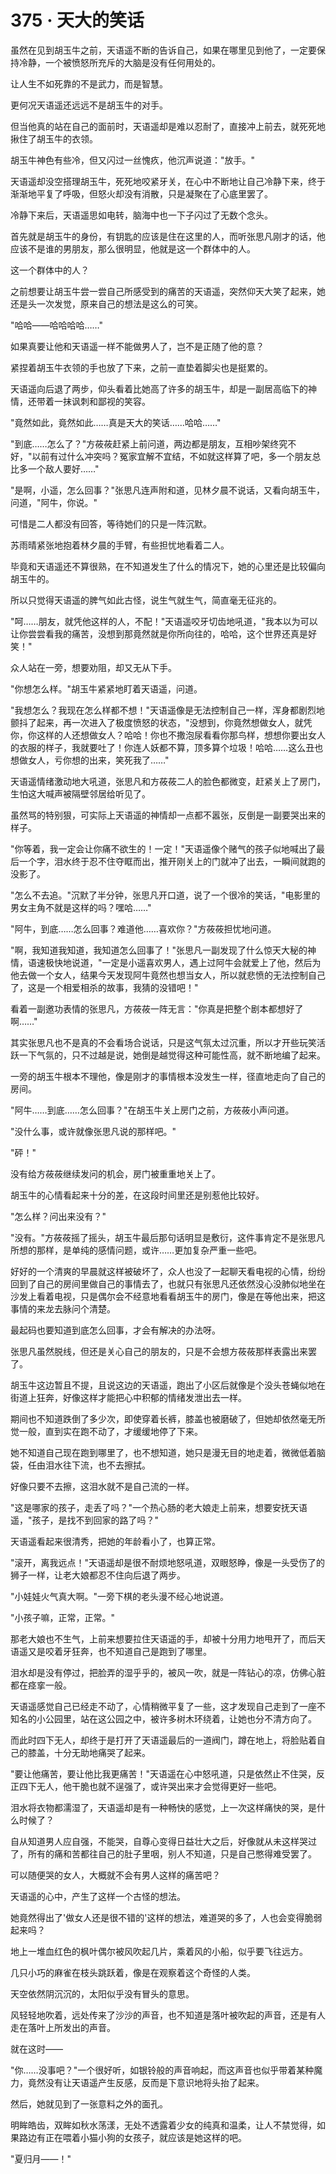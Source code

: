 <link rel="stylesheet" href="../styles/text.css" />
<h1>375 · 天大的笑话</h1>

虽然在见到胡玉牛之前，天语遥不断的告诉自己，如果在哪里见到他了，一定要保持冷静，一个被愤怒所充斥的大脑是没有任何用处的。

让人生不如死靠的不是武力，而是智慧。

更何况天语遥还远远不是胡玉牛的对手。

但当他真的站在自己的面前时，天语遥却是难以忍耐了，直接冲上前去，就死死地揪住了胡玉牛的衣领。

胡玉牛神色有些冷，但又闪过一丝愧疚，他沉声说道："放手。"

天语遥却没空搭理胡玉牛，死死地咬紧牙关，在心中不断地让自己冷静下来，终于渐渐地平复了呼吸，但怒火却没有消散，只是凝聚在了心底里罢了。

冷静下来后，天语遥思如电转，脑海中也一下子闪过了无数个念头。

首先就是胡玉牛的身份，有钥匙的应该是住在这里的人，而听张思凡刚才的话，他应该不是谁的男朋友，那么很明显，他就是这一个群体中的人。

这一个群体中的人？

之前想要让胡玉牛尝一尝自己所感受到的痛苦的天语遥，突然仰天大笑了起来，她还是头一次发觉，原来自己的想法是这么的可笑。

"哈哈——哈哈哈哈……"

如果真要让他和天语遥一样不能做男人了，岂不是正随了他的意？

紧捏着胡玉牛衣领的手也放了下来，之前一直垫着脚尖也是挺累的。

天语遥向后退了两步，仰头看着比她高了许多的胡玉牛，却是一副居高临下的神情，还带着一抹讽刺和鄙视的笑容。

"竟然如此，竟然如此……真是天大的笑话……哈哈……"

"到底……怎么了？"方莜莜赶紧上前问道，两边都是朋友，互相吵架终究不好，"以前有过什么冲突吗？冤家宜解不宜结，不如就这样算了吧，多一个朋友总比多一个敌人要好……"

"是啊，小遥，怎么回事？"张思凡连声附和道，见林夕晨不说话，又看向胡玉牛，问道，"阿牛，你说。"

可惜是二人都没有回答，等待她们的只是一阵沉默。

苏雨晴紧张地抱着林夕晨的手臂，有些担忧地看着二人。

毕竟和天语遥还不算很熟，在不知道发生了什么的情况下，她的心里还是比较偏向胡玉牛的。

所以只觉得天语遥的脾气如此古怪，说生气就生气，简直毫无征兆的。

"呵……朋友，就凭他这样的人，不配！"天语遥咬牙切齿地吼道，"我本以为可以让你尝尝看我的痛苦，没想到那竟然就是你所向往的，哈哈，这个世界还真是好笑！"

众人站在一旁，想要劝阻，却又无从下手。

"你想怎么样。"胡玉牛紧紧地盯着天语遥，问道。

"我想怎么？我现在怎么样都不想！"天语遥像是无法控制自己一样，浑身都剧烈地颤抖了起来，再一次进入了极度愤怒的状态，"没想到，你竟然想做女人，就凭你，你这样的人还想做女人？哈哈！你也不撒泡尿看看你那鸟样，想想你要出女人的衣服的样子，我就要吐了！你连人妖都不算，顶多算个垃圾！哈哈……这么丑也想做女人，亏你想的出来，笑死我了……"

天语遥情绪激动地大吼道，张思凡和方莜莜二人的脸色都微变，赶紧关上了房门，生怕这大喊声被隔壁邻居给听见了。

虽然骂的特别狠，可实际上天语遥的神情却一点都不嚣张，反倒是一副要哭出来的样子。

"你等着，我一定会让你痛不欲生的！一定！"天语遥像个赌气的孩子似地喊出了最后一个字，泪水终于忍不住夺眶而出，推开刚关上的门就冲了出去，一瞬间就跑的没影了。

"怎么不去追。"沉默了半分钟，张思凡开口道，说了一个很冷的笑话，"电影里的男女主角不就是这样的吗？嘿哈……"

"阿牛，到底……怎么回事？难道他……喜欢你？"方莜莜担忧地问道。

"啊，我知道我知道，我知道怎么回事了！"张思凡一副发现了什么惊天大秘的神情，语速极快地说道，"一定是小遥喜欢男人，遇上过阿牛会就爱上了他，然后为他去做一个女人，结果今天发现阿牛竟然也想当女人，所以就悲愤的无法控制自己了，这是一个相爱相杀的故事，我猜的没错吧！"

看着一副邀功表情的张思凡，方莜莜一阵无言："你真是把整个剧本都想好了啊……"

其实张思凡也不是真的不会看场合说话，只是这气氛太过沉重，所以才开些玩笑活跃一下气氛的，只不过越是说，她倒是越觉得这种可能性高，就不断地编了起来。

一旁的胡玉牛根本不理他，像是刚才的事情根本没发生一样，径直地走向了自己的房间。

"阿牛……到底……怎么回事？"在胡玉牛关上房门之前，方莜莜小声问道。

"没什么事，或许就像张思凡说的那样吧。"

"砰！"

没有给方莜莜继续发问的机会，房门被重重地关上了。

胡玉牛的心情看起来十分的差，在这段时间里还是别惹他比较好。

"怎么样？问出来没有？"

"没有。"方莜莜摇了摇头，胡玉牛最后那句话明显是敷衍，这件事肯定不是张思凡所想的那样，是单纯的感情问题，或许……更加复杂严重一些吧。

好好的一个清爽的早晨就这样被破坏了，众人也没了一起聊天看电视的心情，纷纷回到了自己的房间里做自己的事情去了，也就只有张思凡还依然没心没肺似地坐在沙发上看着电视，只是偶尔会不经意地看看胡玉牛的房门，像是在等他出来，把这事情的来龙去脉问个清楚。

最起码也要知道到底怎么回事，才会有解决的办法呀。

张思凡虽然脱线，但还是关心自己的朋友的，只是不会想方莜莜那样表露出来罢了。

胡玉牛这边暂且不提，且说这边的天语遥，跑出了小区后就像是个没头苍蝇似地在街道上狂奔，好像这样才能把心中积郁的情绪发泄出去一样。

期间也不知道跌倒了多少次，即使穿着长裤，膝盖也被磨破了，但她却依然毫无所觉一般，直到实在跑不动了，才缓缓地停了下来。

她不知道自己现在跑到哪里了，也不想知道，她只是漫无目的地走着，微微低着脑袋，任由泪水往下流，也不去擦拭。

好像只要不去擦，这泪水就不是自己流的一样。

"这是哪家的孩子，走丢了吗？"一个热心肠的老大娘走上前来，想要安抚天语遥，"孩子，是找不到回家的路了吗？"

天语遥看起来很清秀，把她的年龄看小了，也算正常。

"滚开，离我远点！"天语遥却是很不耐烦地怒吼道，双眼怒睁，像是一头受伤了的狮子一样，让老大娘都忍不住向后退了两步。

"小娃娃火气真大啊。"一旁下棋的老头漫不经心地说道。

"小孩子嘛，正常，正常。"

那老大娘也不生气，上前来想要拉住天语遥的手，却被十分用力地甩开了，而后天语遥又是咬着牙狂奔，也不知道自己是跑到了哪里。

泪水却是没有停过，把脸弄的湿乎乎的，被风一吹，就是一阵钻心的凉，仿佛心脏都在痉挛一般。

天语遥感觉自己已经走不动了，心情稍微平复了一些，这才发现自己走到了一座不知名的小公园里，站在这公园之中，被许多树木环绕着，让她也分不清方向了。

而此时四下无人，却终于是打开了天语遥最后的一道阀门，蹲在地上，将脸贴着自己的膝盖，十分无助地痛哭了起来。

"要让他痛苦，要让他比我更痛苦！"天语遥在心中怒吼道，只是依然止不住哭，反正四下无人，他干脆也就不逞强了，或许哭出来才会觉得更好一些吧。

泪水将衣物都濡湿了，天语遥却是有一种畅快的感觉，上一次这样痛快的哭，是什么时候了？

自从知道男人应自强，不能哭，自尊心变得日益壮大之后，好像就从未这样哭过了，所有的痛和苦都往自己的肚子里咽，别人不知道，只是自己憋得难受罢了。

可以随便哭的女人，大概就不会有男人这样的痛苦吧？

天语遥的心中，产生了这样一个古怪的想法。

她竟然得出了'做女人还是很不错的'这样的想法，难道哭的多了，人也会变得脆弱起来吗？

地上一堆血红色的枫叶偶尔被风吹起几片，乘着风的小船，似乎要飞往远方。

几只小巧的麻雀在枝头跳跃着，像是在观察着这个奇怪的人类。

天空依然阴沉沉的，太阳似乎没有冒头的意思。

风轻轻地吹着，远处传来了沙沙的声音，也不知道是落叶被吹起的声音，还是有人走在落叶上所发出的声音。

就在这时——

"你……没事吧？"一个很好听，如银铃般的声音响起，而这声音也似乎带着某种魔力，竟然没有让天语遥产生反感，反而是下意识地将头抬了起来。

然后，她就见到了一张意料之外的面孔。

明眸皓齿，双眸如秋水荡漾，无处不透露着少女的纯真和温柔，让人不禁觉得，如果路边有正在喂着小猫小狗的女孩子，就应该是她这样的吧。

"夏归月——！"
